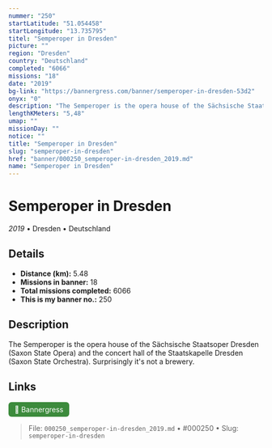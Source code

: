 ```yaml
---
nummer: "250"
startLatitude: "51.054458"
startLongitude: "13.735795"
titel: "Semperoper in Dresden"
picture: ""
region: "Dresden"
country: "Deutschland"
completed: "6066"
missions: "18"
date: "2019"
bg-link: "https://bannergress.com/banner/semperoper-in-dresden-53d2"
onyx: "0"
description: "The Semperoper is the opera house of the Sächsische Staatsoper Dresden (Saxon State Opera) and the concert hall of the Staatskapelle Dresden (Saxon State Orchestra). Surprisingly it's not a brewery."
lengthKMeters: "5,48"
umap: ""
missionDay: ""
notice: ""
title: "Semperoper in Dresden"
slug: "semperoper-in-dresden"
href: "banner/000250_semperoper-in-dresden_2019.md"
name: "Semperoper in Dresden"
---
```

# Semperoper in Dresden

*2019* • Dresden • Deutschland





## Details
- **Distance (km):** 5.48
- **Missions in banner:** 18
- **Total missions completed:** 6066
- **This is my banner no.:** 250



## Description
The Semperoper is the opera house of the Sächsische Staatsoper Dresden (Saxon State Opera) and the concert hall of the Staatskapelle Dresden (Saxon State Orchestra). Surprisingly it's not a brewery.



## Links
<a href="https://bannergress.com/banner/semperoper-in-dresden-53d2" target="_blank" style="display:inline-block;margin-right:8px;padding:6px 12px;background:#3c8b3c;color:#fff;text-decoration:none;border-radius:6px;">🔗 Bannergress</a>



> File: `000250_semperoper-in-dresden_2019.md` • #000250 • Slug: `semperoper-in-dresden`
